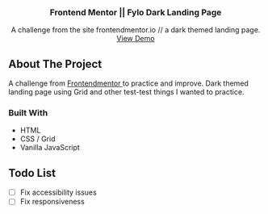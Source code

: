 <a name="readme-top"></a>

<br />
<h3 align="center">Frontend Mentor || Fylo Dark Landing Page</h3>

  <p align="center">
   A challenge from the site frontendmentor.io // a dark themed landing page.
    <br />
    <a href="https://fem-fylo-landing-page-flax.vercel.app/">View Demo</a>
  </p>
</div>

## About The Project

A challenge from <a href="https://frontendmentor.io" > Frontendmentor </a> to
practice and improve. Dark themed landing page using Grid and other test-test
things I wanted to practice.

### Built With

- HTML
- CSS / Grid
- Vanilla JavaScript

## Todo List

- [ ] Fix accessibility issues
- [ ] Fix responsiveness
